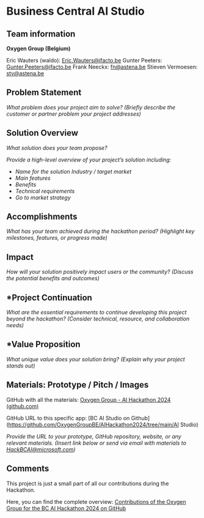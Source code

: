 # Business Central AI Studio

## Team information  

**Oxygen Group (Belgium)**

Eric Wauters (waldo): Eric.Wauters@ifacto.be
Gunter Peeters: Gunter.Peeters@ifacto.be
Frank Neeckx: fn@astena.be
Stieven Vermoesen: stv@astena.be

## Problem Statement
*What problem does your project aim to solve?* 
*(Briefly describe the customer or partner problem your project addresses)* 

 

## Solution Overview
*What solution does your team propose?* 

*Provide a high-level overview of your project’s solution including:* 
* *Name for the solution* 
*Industry / target market* 
* *Main features* 
* *Benefits* 
* *Technical requirements* 
* *Go to market strategy* 

## Accomplishments

*What has your team achieved during the hackathon period?* 
*(Highlight key milestones, features, or progress made)* 

## Impact 

*How will your solution positively impact users or the community?* 
*(Discuss the potential benefits and outcomes)* 

## *Project Continuation
*What are the essential requirements to continue developing this project beyond the hackathon?* 
*(Consider technical, resource, and collaboration needs)* 

## *Value Proposition 
*What unique value does your solution bring?* 
*(Explain why your project stands out)* 

## Materials: Prototype / Pitch / Images 

GitHub with all the materials: [Oxygen Group - AI Hackathon 2024 (github.com)](https://github.com/OxygenGroupBE/AIHackathon2024)

GitHub URL to this specific app: [BC AI Studio on Github](https://github.com/OxygenGroupBE/AIHackathon2024/tree/main/AI Studio)

*Provide the URL to your prototype, GitHub repository, website, or any relevant materials.* 
*(Insert link below or send via email with materials to HackBCAI@microsoft.com)* 

## Comments

This project is just a small part of all our contributions during the Hackathon.  

Here, you can find the complete overview:  [Contributions of the Oxygen Group for the BC AI Hackathon 2024 on GitHub](https://github.com/OxygenGroupBE/AIHackathon2024/blob/main/ReadMe.md)